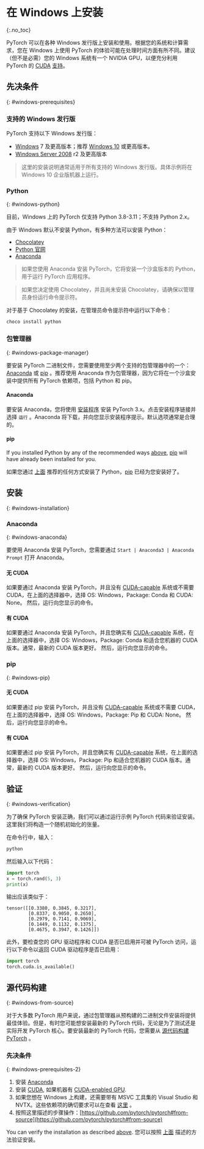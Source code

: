 # 在 Windows 上安装
{:.no_toc}

PyTorch 可以在各种 Windows 发行版上安装和使用。根据您的系统和计算需求，您在 Windows 上使用 PyTorch 的体验可能在处理时间方面有所不同。建议（但不是必需）您的 Windows 系统有一个 NVIDIA GPU，以便充分利用 PyTorch 的 [CUDA](https://developer.nvidia.com/cuda-zone) [支持](https://pytorch.org/tutorials/beginner/blitz/tensor_tutorial.html?highlight=cuda#cuda-tensors)。

## 先决条件
{: #windows-prerequisites}

### 支持的 Windows 发行版

PyTorch 支持以下 Windows 发行版：

* [Windows](https://www.microsoft.com/en-us/windows) 7 及更高版本；推荐 [Windows 10](https://www.microsoft.com/en-us/software-download/windows10ISO) 或更高版本。
* [Windows Server 2008](https://docs.microsoft.com/en-us/windows-server/windows-server) r2 及更高版本

> 这里的安装说明通常适用于所有支持的 Windows 发行版。具体示例将在 Windows 10 企业版机器上运行。

### Python
{: #windows-python}

目前，Windows 上的 PyTorch 仅支持 Python 3.8-3.11；不支持 Python 2.x。

由于 Windows 默认不安装 Python，有多种方法可以安装 Python：

* [Chocolatey](https://chocolatey.org/)
* [Python 官网](https://www.python.org/downloads/windows/)
* [Anaconda](#anaconda)

> 如果您使用 Anaconda 安装 PyTorch，它将安装一个沙盒版本的 Python，用于运行 PyTorch 应用程序。

> 如果您决定使用 Chocolatey，并且尚未安装 Chocolatey，请确保以管理员身份运行命令提示符。

对于基于 Chocolatey 的安装，在管理员命令提示符中运行以下命令：

```bash
choco install python
```

### 包管理器
{: #windows-package-manager}

要安装 PyTorch 二进制文件，您需要使用至少两个支持的包管理器中的一个：[Anaconda](https://www.anaconda.com/download/#windows) 或 [pip](https://pypi.org/project/pip/) 。推荐使用 Anaconda 作为包管理器，因为它将在一个沙盒安装中提供所有 PyTorch 依赖项，包括 Python 和 pip。

#### Anaconda

要安装 Anaconda，您将使用 [安装程序](https://www.anaconda.com/download/#windows) 安装 PyTorch 3.x。点击安装程序链接并选择 `运行` 。Anaconda 将下载，并向您显示安装程序提示。默认选项通常是合理的。

#### pip

If you installed Python by any of the recommended ways [above](#windows-python), [pip](https://pypi.org/project/pip/) will have already been installed for you.

如果您通过 [上面](#windows-python) 推荐的任何方式安装了 Python，[pip](https://pypi.org/project/pip/) 已经为您安装好了。

## 安装
{: #windows-installation}

### Anaconda
{: #windows-anaconda}

要使用 Anaconda 安装 PyTorch，您需要通过 `Start | Anaconda3 | Anaconda Prompt` 打开 Anaconda。

#### 无 CUDA

如果要通过 Anaconda 安装 PyTorch，并且没有 [CUDA-capable](https://developer.nvidia.com/cuda-zone) 系统或不需要 CUDA，在上面的选择器中，选择 OS: Windows，Package: Conda 和 CUDA: None。 然后，运行向您显示的命令。

#### 有 CUDA

如果要通过 Anaconda 安装 PyTorch，并且您确实有 [CUDA-capable](https://developer.nvidia.com/cuda-zone) 系统，在上面的选择器中，选择 OS: Windows，Package: Conda 和适合您机器的 CUDA 版本。通常，最新的 CUDA 版本更好。 然后，运行向您显示的命令。


### pip
{: #windows-pip}

#### 无 CUDA

如果要通过 pip 安装 PyTorch，并且没有 [CUDA-capable](https://developer.nvidia.com/cuda-zone) 系统或不需要 CUDA，在上面的选择器中，选择 OS: Windows，Package: Pip 和 CUDA: None。 然后，运行向您显示的命令。

#### 有 CUDA

如果要通过 pip 安装 PyTorch，并且您确实有 [CUDA-capable](https://developer.nvidia.com/cuda-zone)  系统，在上面的选择器中，选择 OS: Windows，Package: Pip 和适合您机器的 CUDA 版本。通常，最新的 CUDA 版本更好。 然后，运行向您显示的命令。


## 验证
{: #windows-verification}

为了确保 PyTorch 安装正确，我们可以通过运行示例 PyTorch 代码来验证安装。这里我们将构造一个随机初始化的张量。

在命令行中，输入：

```bash
python
```

然后输入以下代码：

```python
import torch
x = torch.rand(5, 3)
print(x)
```

输出应该类似于：

```
tensor([[0.3380, 0.3845, 0.3217],
        [0.8337, 0.9050, 0.2650],
        [0.2979, 0.7141, 0.9069],
        [0.1449, 0.1132, 0.1375],
        [0.4675, 0.3947, 0.1426]])
```

此外，要检查您的 GPU 驱动程序和 CUDA 是否已启用并可被 PyTorch 访问，运行以下命令以返回 CUDA 驱动程序是否已启用：

```python
import torch
torch.cuda.is_available()
```

## 源代码构建
{: #windows-from-source}

对于大多数 PyTorch 用户来说，通过包管理器从预构建的二进制文件安装将提供最佳体验。但是，有时您可能想安装最新的 PyTorch 代码，无论是为了测试还是实际开发 PyTorch 核心。要安装最新的 PyTorch 代码，您需要从 [源代码构建 PyTorch](https://github.com/pytorch/pytorch#from-source) 。

### 先决条件
{: #windows-prerequisites-2}

1. 安装 [Anaconda](#anaconda)
2. 安装 [CUDA](https://developer.nvidia.com/cuda-downloads), 如果机器有 [CUDA-enabled GPU](https://developer.nvidia.com/cuda-gpus).
3. 如果您想在 Windows 上构建，还需要带有 MSVC 工具集的 Visual Studio 和 NVTX。这些依赖项的确切要求可以在查看 [这里](https://github.com/pytorch/pytorch#from-source) 。
4. 按照这里描述的步骤操作：[https://github.com/pytorch/pytorch#from-source](https://github.com/pytorch/pytorch#from-source)


You can verify the installation as described [above](#windows-verification).
您可以按照 [上面](#windows-verification) 描述的方法验证安装。

